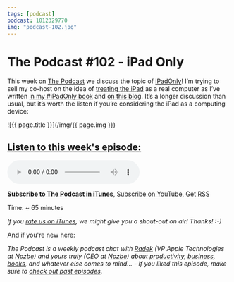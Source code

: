 ```yaml
---
tags: [podcast]
podcast: 1012329770
img: "podcast-102.jpg"
---
```


# The Podcast #102 - iPad Only

This week on [The Podcast][1] we discuss the topic of [iPadOnly][2]! I’m trying to sell my co-host on the idea of [treating the iPad][3] as a real computer as I’ve written [in my #iPadOnly book][4] and [on this blog][5]. It’s a longer discussion than usual, but it’s worth the listen if you’re considering the iPad as a computing device:

<!--More-->

![{{ page.title }}](/img/{{ page.img }})

## [Listen to this week's episode:][7]

<audio controls>
<source src="https://files.nozbe.com/podcast/102.mp3" type="audio/mpeg">
</audio>

**[Subscribe to The Podcast in iTunes][8]**, [Subscribe on YouTube][9], [Get RSS][10]

Time: \~ 65 minutes

*If you [rate us on iTunes][11], we might give you a shout-out on air! Thanks! :-)*

And if you're new here:

*The Podcast is a weekly podcast chat with [Radek][12] (VP Apple Technologies at [Nozbe][13]) and yours truly (CEO at [Nozbe][14]) about [productivity][15], [business][16], [books][17], and whatever else comes to mind... - if you liked this episode, make sure to [check out past episodes][18].*

[1]:	https://thepodcast.fm/
[2]:	https://michael.gratis/ipadonly
[3]:	/ipadnow
[4]:	https://michael.gratis/ipadonly
[5]:	/ipadonly
[6]:	/podcast-102
[7]:	/podcast-102
[8]:	/thepodcast
[9]:	https://michael.gratis/thepodcastyt
[10]:	https://thepodcast.fm/episodes?format=RSS
[11]:	/thepodcast
[12]:	https://michael.gratis/radex
[13]:	https://nozbe.com/
[14]:	https://nozbe.com/
[15]:	/productivity
[16]:	/business
[17]:	/books
[18]:	/podcast

[image-1]:	/podcast-102.jpg